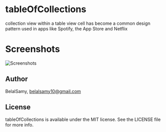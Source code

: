 # tableOfCollections

collection view within a table view cell has become a common design pattern used in apps like Spotify, the App Store and Netflix

# Screenshots

![Screenshots](https://user-images.githubusercontent.com/38237387/133815141-0fa9ecbf-6127-4925-8097-011b7bfabceb.png)

## Author

BelalSamy, belalsamy10@gmail.com

## License

tableOfCollections is available under the MIT license. See the LICENSE file for more info.
